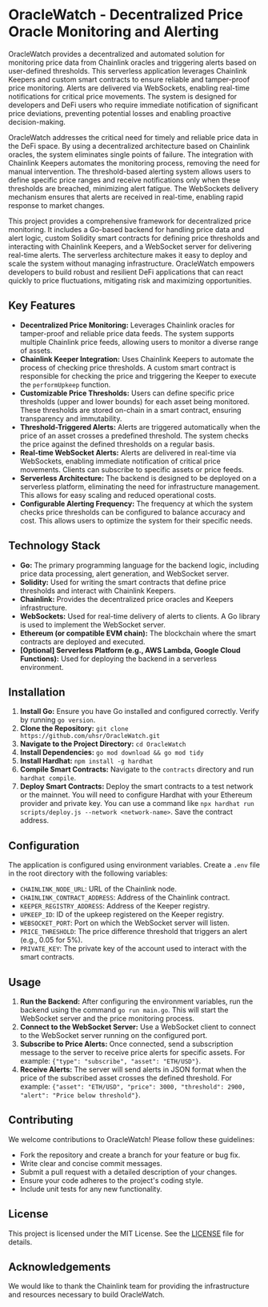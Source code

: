 # OracleWatch - Decentralized Price Oracle Monitoring and Alerting

OracleWatch provides a decentralized and automated solution for monitoring price data from Chainlink oracles and triggering alerts based on user-defined thresholds. This serverless application leverages Chainlink Keepers and custom smart contracts to ensure reliable and tamper-proof price monitoring. Alerts are delivered via WebSockets, enabling real-time notifications for critical price movements. The system is designed for developers and DeFi users who require immediate notification of significant price deviations, preventing potential losses and enabling proactive decision-making.

OracleWatch addresses the critical need for timely and reliable price data in the DeFi space. By using a decentralized architecture based on Chainlink oracles, the system eliminates single points of failure. The integration with Chainlink Keepers automates the monitoring process, removing the need for manual intervention. The threshold-based alerting system allows users to define specific price ranges and receive notifications only when these thresholds are breached, minimizing alert fatigue. The WebSockets delivery mechanism ensures that alerts are received in real-time, enabling rapid response to market changes.

This project provides a comprehensive framework for decentralized price monitoring. It includes a Go-based backend for handling price data and alert logic, custom Solidity smart contracts for defining price thresholds and interacting with Chainlink Keepers, and a WebSocket server for delivering real-time alerts. The serverless architecture makes it easy to deploy and scale the system without managing infrastructure. OracleWatch empowers developers to build robust and resilient DeFi applications that can react quickly to price fluctuations, mitigating risk and maximizing opportunities.

## Key Features

*   **Decentralized Price Monitoring:** Leverages Chainlink oracles for tamper-proof and reliable price data feeds. The system supports multiple Chainlink price feeds, allowing users to monitor a diverse range of assets.
*   **Chainlink Keeper Integration:** Uses Chainlink Keepers to automate the process of checking price thresholds. A custom smart contract is responsible for checking the price and triggering the Keeper to execute the `performUpkeep` function.
*   **Customizable Price Thresholds:** Users can define specific price thresholds (upper and lower bounds) for each asset being monitored. These thresholds are stored on-chain in a smart contract, ensuring transparency and immutability.
*   **Threshold-Triggered Alerts:** Alerts are triggered automatically when the price of an asset crosses a predefined threshold. The system checks the price against the defined thresholds on a regular basis.
*   **Real-time WebSocket Alerts:** Alerts are delivered in real-time via WebSockets, enabling immediate notification of critical price movements. Clients can subscribe to specific assets or price feeds.
*   **Serverless Architecture:** The backend is designed to be deployed on a serverless platform, eliminating the need for infrastructure management. This allows for easy scaling and reduced operational costs.
*   **Configurable Alerting Frequency:** The frequency at which the system checks price thresholds can be configured to balance accuracy and cost. This allows users to optimize the system for their specific needs.

## Technology Stack

*   **Go:** The primary programming language for the backend logic, including price data processing, alert generation, and WebSocket server.
*   **Solidity:** Used for writing the smart contracts that define price thresholds and interact with Chainlink Keepers.
*   **Chainlink:** Provides the decentralized price oracles and Keepers infrastructure.
*   **WebSockets:** Used for real-time delivery of alerts to clients. A Go library is used to implement the WebSocket server.
*   **Ethereum (or compatible EVM chain):** The blockchain where the smart contracts are deployed and executed.
*   **[Optional] Serverless Platform (e.g., AWS Lambda, Google Cloud Functions):** Used for deploying the backend in a serverless environment.

## Installation

1.  **Install Go:** Ensure you have Go installed and configured correctly. Verify by running `go version`.
2.  **Clone the Repository:** `git clone https://github.com/uhsr/OracleWatch.git`
3.  **Navigate to the Project Directory:** `cd OracleWatch`
4.  **Install Dependencies:** `go mod download && go mod tidy`
5.  **Install Hardhat:** `npm install -g hardhat`
6.  **Compile Smart Contracts:** Navigate to the `contracts` directory and run `hardhat compile`.
7.  **Deploy Smart Contracts:** Deploy the smart contracts to a test network or the mainnet. You will need to configure Hardhat with your Ethereum provider and private key. You can use a command like `npx hardhat run scripts/deploy.js --network <network-name>`. Save the contract address.

## Configuration

The application is configured using environment variables. Create a `.env` file in the root directory with the following variables:



*   `CHAINLINK_NODE_URL`: URL of the Chainlink node.
*   `CHAINLINK_CONTRACT_ADDRESS`: Address of the Chainlink contract.
*   `KEEPER_REGISTRY_ADDRESS`: Address of the Keeper registry.
*   `UPKEEP_ID`: ID of the upkeep registered on the Keeper registry.
*   `WEBSOCKET_PORT`: Port on which the WebSocket server will listen.
*   `PRICE_THRESHOLD`: The price difference threshold that triggers an alert (e.g., 0.05 for 5%).
*   `PRIVATE_KEY`: The private key of the account used to interact with the smart contracts.

## Usage

1.  **Run the Backend:** After configuring the environment variables, run the backend using the command `go run main.go`. This will start the WebSocket server and the price monitoring process.
2.  **Connect to the WebSocket Server:** Use a WebSocket client to connect to the WebSocket server running on the configured port.
3.  **Subscribe to Price Alerts:** Once connected, send a subscription message to the server to receive price alerts for specific assets. For example: `{"type": "subscribe", "asset": "ETH/USD"}`.
4.  **Receive Alerts:** The server will send alerts in JSON format when the price of the subscribed asset crosses the defined threshold. For example: `{"asset": "ETH/USD", "price": 3000, "threshold": 2900, "alert": "Price below threshold"}`.

## Contributing

We welcome contributions to OracleWatch! Please follow these guidelines:

*   Fork the repository and create a branch for your feature or bug fix.
*   Write clear and concise commit messages.
*   Submit a pull request with a detailed description of your changes.
*   Ensure your code adheres to the project's coding style.
*   Include unit tests for any new functionality.

## License

This project is licensed under the MIT License. See the [LICENSE](https://github.com/uhsr/OracleWatch/blob/main/LICENSE) file for details.

## Acknowledgements

We would like to thank the Chainlink team for providing the infrastructure and resources necessary to build OracleWatch.